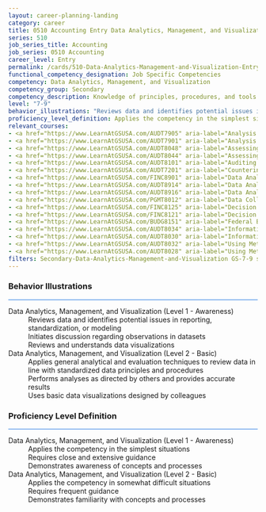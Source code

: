 ```yaml
---
layout: career-planning-landing
category: career
title: 0510 Accounting Entry Data Analytics, Management, and Visualization
series: 510
job_series_title: Accounting
job_series: 0510 Accounting
career_level: Entry
permalink: /cards/510-Data-Analytics-Management-and-Visualization-Entry
functional_competency_designation: Job Specific Competencies
competency: Data Analytics, Management, and Visualization
competency_group: Secondary
competency_description: Knowledge of principles, procedures, and tools used to manage and analyze data in order to make conclusions about that information; identifies trends and metrics from large data sets; presents data in a visually clear way to enable decision makers to identify patterns and grasp difficult concepts.
level: "7-9"
behavior_illustrations: "Reviews data and identifies potential issues in reporting, standardization, or modeling ? Initiates discussion regarding observations in datasets ? Reviews and understands data visualizations ? Applies general analytical and evaluation techniques to review data in line with standardized data principles and procedures ? Performs analyses as directed by others and provides accurate results ? Uses basic data visualizations designed by colleagues"
proficiency_level_definition: Applies the competency in the simplest situations ? Requires close and extensive guidance ? Demonstrates awareness of concepts and processes ? Applies the competency in somewhat difficult situations ? Requires frequent guidance ? Demonstrates familiarity with concepts and processes 
relevant_courses: 
- <a href="https://www.LearnAtGSUSA.com/AUDT7905" aria-label="Analysis Techniques for Auditors (AUDT7900), GSU - https://www.LearnAtGSUSA.com/AUDT7905">Analysis Techniques for Auditors (AUDT7900), GSU</a>
- <a href="https://www.LearnAtGSUSA.com/AUDT7901" aria-label="Analysis Techniques for Auditors (AUDT7900), GSU - https://www.LearnAtGSUSA.com/AUDT7901">Analysis Techniques for Auditors (AUDT7900), GSU</a>
- <a href="https://www.LearnAtGSUSA.com/AUDT8048" aria-label="Assessing the Reliability of Computer Processed Data (AUDT8043), GSU - https://www.LearnAtGSUSA.com/AUDT8048">Assessing the Reliability of Computer Processed Data (AUDT8043), GSU</a>
- <a href="https://www.LearnAtGSUSA.com/AUDT8044" aria-label="Assessing the Reliability of Computer Processed Data (AUDT8043), GSU - https://www.LearnAtGSUSA.com/AUDT8044">Assessing the Reliability of Computer Processed Data (AUDT8043), GSU</a>
- <a href="https://www.LearnAtGSUSA.com/AUDT8101" aria-label="Auditing with Data Analytics (AUDT8100), GSU - https://www.LearnAtGSUSA.com/AUDT8101">Auditing with Data Analytics (AUDT8100), GSU</a>
- <a href="https://www.LearnAtGSUSA.com/AUDT7201" aria-label="Counterintelligence for Information Security and Protection (AUDT7200), GSU - https://www.LearnAtGSUSA.com/AUDT7201">Counterintelligence for Information Security and Protection (AUDT7200), GSU</a>
- <a href="https://www.LearnAtGSUSA.com/FINC8901" aria-label="Data Analytic Tools for Financial Management (FINC8900), GSU - https://www.LearnAtGSUSA.com/FINC8901">Data Analytic Tools for Financial Management (FINC8900), GSU</a>
- <a href="https://www.LearnAtGSUSA.com/AUDT8914" aria-label="Data Analytics Tools and Techniques (AUDT8913), GSU - https://www.LearnAtGSUSA.com/AUDT8914">Data Analytics Tools and Techniques (AUDT8913), GSU</a>
- <a href="https://www.LearnAtGSUSA.com/AUDT8916" aria-label="Data Analytics for Fraud Detection (AUDT8915), GSU - https://www.LearnAtGSUSA.com/AUDT8916">Data Analytics for Fraud Detection (AUDT8915), GSU</a>
- <a href="https://www.LearnAtGSUSA.com/PGMT8012" aria-label="Data Collection Methods (PGMT8011), GSU - https://www.LearnAtGSUSA.com/PGMT8012">Data Collection Methods (PGMT8011), GSU</a>
- <a href="https://www.LearnAtGSUSA.com/FINC8125" aria-label="Decision Support Analytics (FINC8120), GSU - https://www.LearnAtGSUSA.com/FINC8125">Decision Support Analytics (FINC8120), GSU</a>
- <a href="https://www.LearnAtGSUSA.com/FINC8121" aria-label="Decision Support Analytics (FINC8120), GSU - https://www.LearnAtGSUSA.com/FINC8121">Decision Support Analytics (FINC8120), GSU</a>
- <a href="https://www.LearnAtGSUSA.com/BUDG8151" aria-label="Federal Budget Analysis Using Microsoft Excel (BUDG8150), GSU - https://www.LearnAtGSUSA.com/BUDG8151">Federal Budget Analysis Using Microsoft Excel (BUDG8150), GSU</a>
- <a href="https://www.LearnAtGSUSA.com/AUDT8034" aria-label="Information Systems Auditing (AUDT8029), GSU - https://www.LearnAtGSUSA.com/AUDT8034">Information Systems Auditing (AUDT8029), GSU</a>
- <a href="https://www.LearnAtGSUSA.com/AUDT8030" aria-label="Information Systems Auditing (AUDT8029), GSU - https://www.LearnAtGSUSA.com/AUDT8030">Information Systems Auditing (AUDT8029), GSU</a>
- <a href="https://www.LearnAtGSUSA.com/AUDT8032" aria-label="Using Metrics to Assess Performance (AUDT8027), GSU - https://www.LearnAtGSUSA.com/AUDT8032">Using Metrics to Assess Performance (AUDT8027), GSU</a>
- <a href="https://www.LearnAtGSUSA.com/AUDT8028" aria-label="Using Metrics to Assess Performance (AUDT8027), GSU - https://www.LearnAtGSUSA.com/AUDT8028">Using Metrics to Assess Performance (AUDT8027), GSU</a>
filters: Secondary-Data-Analytics-Management-and-Visualization GS-7-9 series-0510
---
```


<div class="desktop:grid-col-6 margin-y-3">
  <div class="border-top-2 bg-white padding-3 shadow-5 height-full members-hover border-1px button-border border-top-blue radius-lg card-text-color">
    <h3>Behavior Illustrations</h3>
    <hr style="background-color: #1b74e0 !important;"/>
    <dl class="text-base card-content-color"><dt>Data Analytics, Management, and Visualization (Level 1 - Awareness)</dt><dd>Reviews data and identifies potential issues in reporting, standardization, or modeling </dd><dd> Initiates discussion regarding observations in datasets </dd><dd> Reviews and understands data visualizations</dd><dt>Data Analytics, Management, and Visualization (Level 2 - Basic)</dt><dd>Applies general analytical and evaluation techniques to review data in line with standardized data principles and procedures </dd><dd> Performs analyses as directed by others and provides accurate results </dd><dd> Uses basic data visualizations designed by colleagues</dd></dl>
  </div>
</div>
<div class="desktop:grid-col-6 margin-y-3">
  <div class="border-top-2 bg-white padding-3 shadow-5 height-full members-hover border-1px button-border border-top-blue radius-lg card-text-color">
    <h3>Proficiency Level Definition</h3>
     <hr style="background-color: #1b74e0 !important;"/>
    <dl class="text-base card-content-color"><dt>Data Analytics, Management, and Visualization (Level 1 - Awareness)</dt><dd>Applies the competency in the simplest situations </dd><dd> Requires close and extensive guidance </dd><dd> Demonstrates awareness of concepts and processes</dd><dt>Data Analytics, Management, and Visualization (Level 2 - Basic)</dt><dd>Applies the competency in somewhat difficult situations </dd><dd> Requires frequent guidance </dd><dd> Demonstrates familiarity with concepts and processes </dd></dl>
  </div>
</div>